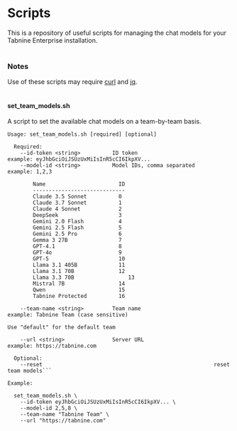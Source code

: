 # Scripts

This is a repository of useful scripts for managing the chat models for your Tabnine Enterprise installation.
<br><br>
### Notes
Use of these scripts may require [curl](https://curl.se/download.html) and [jq](https://jqlang.org/download/).
<br><br>
#### set\_team\_models.sh
A script to set the available chat models on a team-by-team basis.

```
Usage: set_team_models.sh [required] [optional]

  Required:
    --id-token <string>          ID token                        example: eyJhbGciOiJSUzUxMiIsInR5cCI6IkpXV...
    --model-id <string>          Model IDs, comma separated      example: 1,2,3

        Name                       ID
        -----------------------------
        Claude 3.5 Sonnet          0
        Claude 3.7 Sonnet          1
        Claude 4 Sonnet            2
        DeepSeek                   3
        Gemini 2.0 Flash           4
        Gemini 2.5 Flash           5
        Gemini 2.5 Pro             6
        Gemma 3 27B                7
        GPT-4.1                    8
        GPT-4o                     9
        GPT-5                      10
        Llama 3.1 405B             11
        Llama 3.1 70B              12
        Llama 3.3 70B				  13
        Mistral 7B                 14
        Qwen                       15
        Tabnine Protected          16

    --team-name <string>         Team name                       example: Tabnine Team (case sensitive)
                                                                          Use "default" for the default team

    --url <string>               Server URL                      example: https://tabnine.com

  Optional:
    --reset                                                      reset team models```
```

```
Example:

  set_team_models.sh \
    --id-token eyJhbGciOiJSUzUxMiIsInR5cCI6IkpXV... \
    --model-id 2,5,8 \
    --team-name "Tabnine Team" \
    --url "https://tabnine.com"
```
